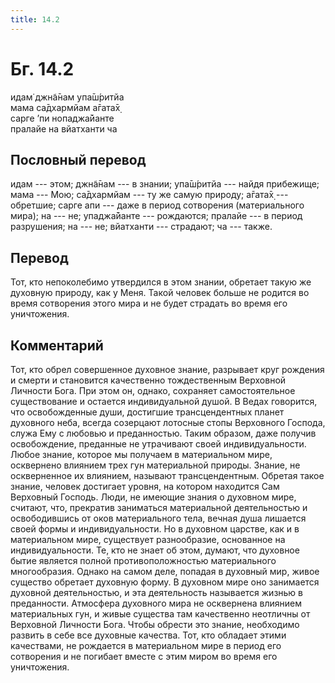 ```yaml
---
title: 14.2
---
```


# Бг. 14.2
идам̇ джн̃а̄нам упа̄ш́ритйа<br/>
мама са̄дхармйам а̄гата̄х̣<br/>
сарге ’пи нопаджа̄йанте<br/>
пралайе на вйатханти ча
## Пословный перевод

идам --- этом; джн̃а̄нам --- в знании; упа̄ш́ритйа --- найдя прибежище; мама
--- Мою; са̄дхармйам --- ту же самую природу; а̄гата̄х̣ --- обретшие; сарге
апи --- даже в период сотворения (материального мира); на --- не;
упаджа̄йанте --- рождаются; пралайе --- в период разрушения; на --- не;
вйатханти --- страдают; ча --- также.

## Перевод

Тот, кто непоколебимо утвердился в этом знании, обретает такую же
духовную природу, как у Меня. Такой человек больше не родится во время
сотворения этого мира и не будет страдать во время его уничтожения.

## Комментарий

Тот, кто обрел совершенное духовное знание, разрывает круг рождения и
смерти и становится качественно тождественным Верховной Личности Бога.
При этом он, однако, сохраняет самостоятельное существование и остается
индивидуальной душой. В Ведах говорится, что освобожденные души,
достигшие трансцендентных планет духовного неба, всегда созерцают
лотосные стопы Верховного Господа, служа Ему с любовью и преданностью.
Таким образом, даже получив освобождение, преданные не утрачивают своей
индивидуальности. Любое знание, которое мы получаем в материальном мире,
осквернено влиянием трех гун материальной природы. Знание, не
оскверненное их влиянием, называют трансцендентным. Обретая такое
знание, человек достигает уровня, на котором находится Сам Верховный
Господь. Люди, не имеющие знания о духовном мире, считают, что,
прекратив заниматься материальной деятельностью и освободившись от оков
материального тела, вечная душа лишается своей формы и индивидуальности.
Но в духовном царстве, как и в материальном мире, существует
разнообразие, основанное на индивидуальности. Те, кто не знает об этом,
думают, что духовное бытие является полной противоположностью
материального многообразия. Однако на самом деле, попадая в духовный
мир, живое существо обретает духовную форму. В духовном мире оно
занимается духовной деятельностью, и эта деятельность называется жизнью
в преданности. Атмосфера духовного мира не осквернена влиянием
материальных гун, и живые существа там качественно неотличны от
Верховной Личности Бога. Чтобы обрести это знание, необходимо развить в
себе все духовные качества. Тот, кто обладает этими качествами, не
рождается в материальном мире в период его сотворения и не погибает
вместе с этим миром во время его уничтожения.
